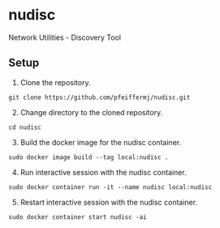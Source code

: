 # nudisc

Network Utilities - Discovery Tool

## Setup

1. Clone the repository.

```shell
git clone https://github.com/pfeiffermj/nudisc.git
```

2. Change directory to the cloned repository.

```shell
cd nudisc
```

3. Build the docker image for the nudisc container.

```shell
sudo docker image build --tag local:nudisc .
```

4. Run interactive session with the nudisc container.

```shell
sudo docker container run -it --name nudisc local:nudisc
```

5. Restart interactive session with the nudisc container. 

```shell
sudo docker container start nudisc -ai
```
